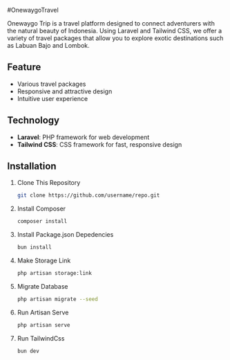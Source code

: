 #OnewaygoTravel

Onewaygo Trip is a travel platform designed to connect adventurers with the natural beauty of Indonesia. Using Laravel and Tailwind CSS, we offer a variety of travel packages that allow you to explore exotic destinations such as Labuan Bajo and Lombok.

## Feature

- Various travel packages
- Responsive and attractive design
- Intuitive user experience

## Technology

- **Laravel**: PHP framework for web development
- **Tailwind CSS**: CSS framework for fast, responsive design

## Installation

1. Clone This Repository
   ```bash
   git clone https://github.com/username/repo.git
2. Install Composer
   ```bash
   composer install
3. Install Package.json Depedencies
   ```bash
   bun install
4. Make Storage Link
   ```bash
   php artisan storage:link
4. Migrate Database
   ```bash
   php artisan migrate --seed
5. Run Artisan Serve
   ```bash
   php artisan serve
6. Run TailwindCss
   ```bash
   bun dev
